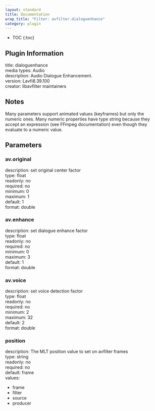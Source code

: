 ```yaml
---
layout: standard
title: Documentation
wrap_title: "Filter: avfilter.dialoguenhance"
category: plugin
---
```

* TOC
{:toc}

## Plugin Information

title: dialoguenhance  
media types:
Audio  
description: Audio Dialogue Enhancement.  
version: Lavfi8.39.100  
creator: libavfilter maintainers  

## Notes

Many parameters support animated values (keyframes) but only the numeric ones. Many numeric properties have type string because they accept an expression (see FFmpeg documentation) even though they evaluate to a numeric value.

## Parameters

### av.original

  
description:
set original center factor  
type: float  
readonly: no  
required: no  
minimum: 0  
maximum: 1  
default: 1  
format: double  

### av.enhance

  
description:
set dialogue enhance factor  
type: float  
readonly: no  
required: no  
minimum: 0  
maximum: 3  
default: 1  
format: double  

### av.voice

  
description:
set voice detection factor  
type: float  
readonly: no  
required: no  
minimum: 2  
maximum: 32  
default: 2  
format: double  

### position

  
description:
The MLT position value to set on avfilter frames  
type: string  
readonly: no  
required: no  
default: frame  
values:  

* frame
* filter
* source
* producer

